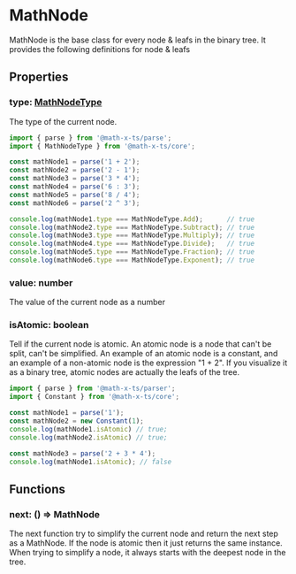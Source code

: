 
# MathNode

MathNode is the base class for every node & leafs in the binary tree.
It provides the following definitions for node & leafs

## Properties

### type: [MathNodeType](./mathNodeType)
The type of the current node.

```ts
import { parse } from '@math-x-ts/parse';
import { MathNodeType } from '@math-x-ts/core';

const mathNode1 = parse('1 + 2');
const mathNode2 = parse('2 - 1');
const mathNode3 = parse('3 * 4');
const mathNode4 = parse('6 : 3');
const mathNode5 = parse('8 / 4');
const mathNode6 = parse('2 ^ 3');

console.log(mathNode1.type === MathNodeType.Add);      // true
console.log(mathNode2.type === MathNodeType.Subtract); // true
console.log(mathNode3.type === MathNodeType.Multiply); // true
console.log(mathNode4.type === MathNodeType.Divide);   // true
console.log(mathNode5.type === MathNodeType.Fraction); // true
console.log(mathNode6.type === MathNodeType.Exponent); // true

```

### value: number
The value of the current node as a number

### isAtomic: boolean

Tell if the current node is atomic. An atomic node is a node that can't be split, can't be simplified.
An example of an atomic node is a constant, and an example of a non-atomic node is the expression "1 + 2".
If you visualize it as a binary tree, atomic nodes are actually the leafs of the tree.


``` typescript
import { parse } from '@math-x-ts/parser';
import { Constant } from '@math-x-ts/core';

const mathNode1 = parse('1');
const mathNode2 = new Constant(1);
console.log(mathNode1.isAtomic) // true;
console.log(mathNode2.isAtomic) // true;

const mathNode3 = parse('2 + 3 * 4');
console.log(mathNode1.isAtomic); // false 
```

## Functions

### next: () => MathNode

The next function try to simplify the current node and return the next step as a MathNode.
If the node is atomic then it just returns the same instance.
When trying to simplify a node, it always starts with the deepest node in the tree.
